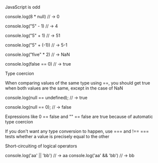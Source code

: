 JavaScript is odd

console.log(8 * null) // → 0

console.log("5" - 1) // → 4

console.log("5" + 1) // → 51

console.log("5" + (-1)) // → 5-1

console.log("five" * 2) // → NaN

console.log(false == 0) // → true

Type coercion

When comparing values of the same type using ==, you should get true when both values are the same, except in the case of NaN

console.log(null == undefined); // → true

console.log(null == 0); // → false

Expressions like 0 == false and "" == false are true because of automatic type coercion

If you don't want any type conversion to happen, use === and !==
=== tests whether a value is precisely equal to the other

Short-circuiting of logical operators

console.log('aa' || 'bb') // -> aa
console.log('aa' && 'bb') // -> bb